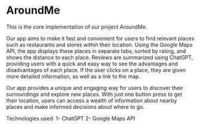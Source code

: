 # AroundMe
This is the core implementation of our project AroundMe.

Our app aims to make it fast and convenient for users to find relevant places such as restaurants and stores within their location. Using the Google Maps API, the app displays these places in separate tabs, sorted by rating, and shows the distance to each place. Reviews are summarized using ChatGPT, providing users with a quick and easy way to see the advantages and disadvantages of each place. If the user clicks on a place, they are given more detailed information, as well as a link to the map.

Our app provides a unique and engaging way for users to discover their surroundings and explore new places. With just one button press to get their location, users can access a wealth of information about nearby places and make informed decisions about where to go.

Technologies used:
1- ChatGPT
2- Google Maps API

